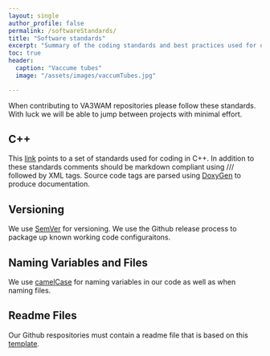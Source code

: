 ```yaml
---
layout: single
author_profile: false
permalink: /softwareStandards/
title: "Software standards"
excerpt: "Summary of the coding standards and best practices used for our projects."
toc: true
header:
  caption: "Vaccume tubes"
  image: "/assets/images/vaccumTubes.jpg"

---
```

When contributing to VA3WAM repositories please follow these standards. With luck we will be able to jump between projects
with minimal effort.

## C++
This <a href="http://www.edparrish.net/common/cppdoc.html">link</a> points to a set of standards used for coding in C++. 
In addition to these standards comments should be markdown compliant using /// followed by XML tags. Source code tags are 
parsed using <a href="https://en.wikipedia.org/wiki/Doxygen">DoxyGen</a> to produce documentation.

## Versioning
We use <a href="http://semver.org/">SemVer</a> for versioning. We use the Github release process to package up known working 
code configuraitons.

## Naming Variables and Files
We use <a href="https://en.wikipedia.org/wiki/Camel_case">camelCase</a> for naming variables in our code as well as when naming files. 

## Readme Files
Our Github respositories must contain a readme file that is based on this 
<a href="https://github.com/va3wam/TWIPe/blob/Andrew/README.md">template</a>.
